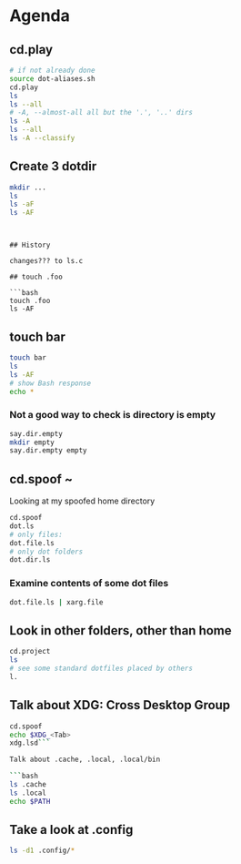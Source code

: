 # Agenda

## cd.play

```bash
# if not already done
source dot-aliases.sh
cd.play
ls
ls --all
# -A, --almost-all all but the '.', '..' dirs
ls -A
ls --all 
ls -A --classify
```

## Create 3 dotdir

```bash
mkdir ...
ls
ls -aF
ls -AF
```
```


## History

changes??? to ls.c

## touch .foo

```bash
touch .foo
ls -AF
```

## touch bar

```bash
touch bar
ls
ls -AF
# show Bash response
echo *
```


### Not a good way to check is directory is empty

```bash
say.dir.empty
mkdir empty
say.dir.empty empty
```




## cd.spoof ~

Looking at my spoofed home directory

```bash
cd.spoof 
dot.ls
# only files:
dot.file.ls
# only dot folders
dot.dir.ls
```


### Examine contents of some dot files

```bash
dot.file.ls | xarg.file
```


## Look in other folders, other than home


```bash
cd.project
ls
# see some standard dotfiles placed by others
l.
```




## Talk about XDG: Cross Desktop Group

```bash
cd.spoof
echo $XDG_<Tab>
xdg.lsd```

Talk about .cache, .local, .local/bin

```bash
ls .cache
ls .local
echo $PATH
```


## Take a look at .config

```bash
ls -d1 .config/*
```
